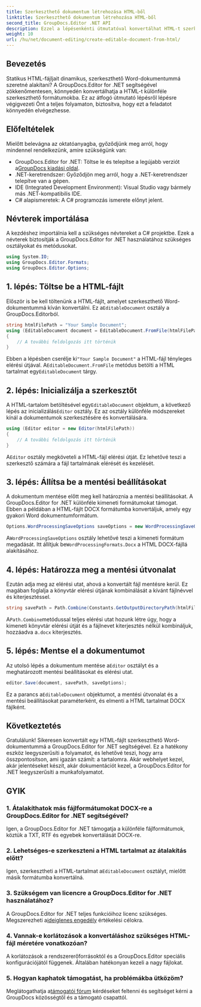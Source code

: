 ```yaml
---
title: Szerkeszthető dokumentum létrehozása HTML-ből
linktitle: Szerkeszthető dokumentum létrehozása HTML-ből
second_title: GroupDocs.Editor .NET API
description: Ezzel a lépésenkénti útmutatóval konvertálhat HTML-t szerkeszthető Word-dokumentummá a GroupDocs.Editor for .NET segítségével. Tökéletes a dokumentumkezelési munkafolyamat egyszerűsítésére.
weight: 10
url: /hu/net/document-editing/create-editable-document-from-html/
---
```

## Bevezetés
Statikus HTML-fájljait dinamikus, szerkeszthető Word-dokumentummá szeretné alakítani? A GroupDocs.Editor for .NET segítségével zökkenőmentesen, könnyedén konvertálhatja a HTML-t különféle szerkeszthető formátumokba. Ez az átfogó útmutató lépésről lépésre végigvezeti Önt a teljes folyamaton, biztosítva, hogy ezt a feladatot könnyedén elvégezhesse.
## Előfeltételek
Mielőtt belevágna az oktatóanyagba, győződjünk meg arról, hogy mindennel rendelkezünk, amire szükségünk van:
-  GroupDocs.Editor for .NET: Töltse le és telepítse a legújabb verziót a[GroupDocs kiadási oldal](https://releases.groupdocs.com/editor/net/).
- .NET-keretrendszer: Győződjön meg arról, hogy a .NET-keretrendszer telepítve van a gépen.
- IDE (Integrated Development Environment): Visual Studio vagy bármely más .NET-kompatibilis IDE.
- C# alapismeretek: A C# programozás ismerete előnyt jelent.
## Névterek importálása
A kezdéshez importálnia kell a szükséges névtereket a C# projektbe. Ezek a névterek biztosítják a GroupDocs.Editor for .NET használatához szükséges osztályokat és metódusokat.
```csharp
using System.IO;
using GroupDocs.Editor.Formats;
using GroupDocs.Editor.Options;
```
## 1. lépés: Töltse be a HTML-fájlt
 Először is be kell töltenünk a HTML-fájlt, amelyet szerkeszthető Word-dokumentummá kíván konvertálni. Ez a`EditableDocument` osztály a GroupDocs.Editorból.

```csharp
string htmlFilePath = "Your Sample Document";
using (EditableDocument document = EditableDocument.FromFile(htmlFilePath, null))
{
    // A további feldolgozás itt történik
}
```
 Ebben a lépésben cserélje ki`"Your Sample Document"` a HTML-fájl tényleges elérési útjával. A`EditableDocument.FromFile` metódus betölti a HTML tartalmat egy`EditableDocument` tárgy.
## 2. lépés: Inicializálja a szerkesztőt
 A HTML-tartalom betöltésével egy`EditableDocument` objektum, a következő lépés az inicializálás`Editor` osztály. Ez az osztály különféle módszereket kínál a dokumentumok szerkesztésére és konvertálására.

```csharp
using (Editor editor = new Editor(htmlFilePath))
{
    // A további feldolgozás itt történik
}
```
 A`Editor` osztály megköveteli a HTML-fájl elérési útját. Ez lehetővé teszi a szerkesztő számára a fájl tartalmának elérését és kezelését.
## 3. lépés: Állítsa be a mentési beállításokat
A dokumentum mentése előtt meg kell határoznia a mentési beállításokat. A GroupDocs.Editor for .NET különféle kimeneti formátumokat támogat. Ebben a példában a HTML-fájlt DOCX formátumba konvertáljuk, amely egy gyakori Word dokumentumformátum.

```csharp
Options.WordProcessingSaveOptions saveOptions = new WordProcessingSaveOptions(WordProcessingFormats.Docx);
```
 A`WordProcessingSaveOptions` osztály lehetővé teszi a kimeneti formátum megadását. Itt állítjuk be`WordProcessingFormats.Docx` a HTML DOCX-fájllá alakításához.
## 4. lépés: Határozza meg a mentési útvonalat
Ezután adja meg az elérési utat, ahová a konvertált fájl mentésre kerül. Ez magában foglalja a könyvtár elérési útjának kombinálását a kívánt fájlnévvel és kiterjesztéssel.

```csharp
string savePath = Path.Combine(Constants.GetOutputDirectoryPath(htmlFilePath), Path.GetFileNameWithoutExtension(htmlFilePath) + ".docx");
```
 A`Path.Combine`metódussal teljes elérési utat hozunk létre úgy, hogy a kimeneti könyvtár elérési útját és a fájlnevet kiterjesztés nélkül kombináljuk, hozzáadva a`.docx` kiterjesztés.
## 5. lépés: Mentse el a dokumentumot
 Az utolsó lépés a dokumentum mentése a`Editor` osztályt és a meghatározott mentési beállításokat és elérési utat.

```csharp
editor.Save(document, savePath, saveOptions);
```
 Ez a parancs a`EditableDocument` objektumot, a mentési útvonalat és a mentési beállításokat paraméterként, és elmenti a HTML tartalmat DOCX fájlként.
## Következtetés
Gratulálunk! Sikeresen konvertált egy HTML-fájlt szerkeszthető Word-dokumentummá a GroupDocs.Editor for .NET segítségével. Ez a hatékony eszköz leegyszerűsíti a folyamatot, és lehetővé teszi, hogy arra összpontosítson, ami igazán számít: a tartalomra. Akár webhelyet kezel, akár jelentéseket készít, akár dokumentációt kezel, a GroupDocs.Editor for .NET leegyszerűsíti a munkafolyamatot.
## GYIK
### 1. Átalakíthatok más fájlformátumokat DOCX-re a GroupDocs.Editor for .NET segítségével?
Igen, a GroupDocs.Editor for .NET támogatja a különféle fájlformátumok, köztük a TXT, RTF és egyebek konvertálását DOCX-re.
### 2. Lehetséges-e szerkeszteni a HTML tartalmat az átalakítás előtt?
 Igen, szerkesztheti a HTML-tartalmat a`EditableDocument` osztályt, mielőtt másik formátumba konvertálná.
### 3. Szükségem van licencre a GroupDocs.Editor for .NET használatához?
 A GroupDocs.Editor for .NET teljes funkcióihoz licenc szükséges. Megszerezheti a[ideiglenes engedély](https://purchase.groupdocs.com/temporary-license/) értékelési célokra.
### 4. Vannak-e korlátozások a konvertáláshoz szükséges HTML-fájl méretére vonatkozóan?
A korlátozások a rendszererőforrásoktól és a GroupDocs.Editor speciális konfigurációjától függenek. Általában hatékonyan kezeli a nagy fájlokat.
### 5. Hogyan kaphatok támogatást, ha problémákba ütközöm?
 Meglátogathatja a[támogatói fórum](https://forum.groupdocs.com/c/editor/20) kérdéseket feltenni és segítséget kérni a GroupDocs közösségtől és a támogató csapattól.